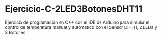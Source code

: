 # Ejercicio-C-2LED3BotonesDHT11
Ejercicio de programación en C++ con el IDE de Arduino para simular el control de temperatura manual y automático con el Sensor DHT11, 2 LEDs y 3 Botones
